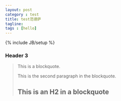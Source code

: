 ```yaml
---
layout: post
category : test
title: test范德萨
tagline: 
tags : [hello]
---
```

{% include JB/setup %}

### Header 3

> This is a blockquote.
> 
> This is the second paragraph in the blockquote.
>
> ## This is an H2 in a blockquote

